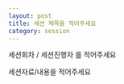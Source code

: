 ```yaml
---
layout: post       
title: 세션 제목을 적어주세요 
category: session 
---
```


세션회차 / 세션진행자 를 적어주세요 

세션자료/내용을 적어주세요
